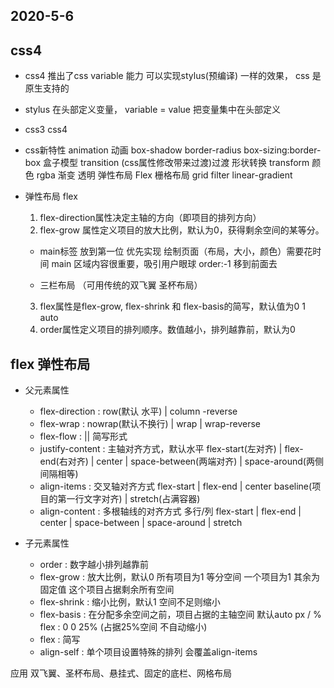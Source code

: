 ## 2020-5-6
## css4
- css4  推出了css variable 能力 可以实现stylus(预编译) 一样的效果， css 是原生支持的 
- stylus 在头部定义变量， variable = value
  把变量集中在头部定义 
- css3 css4
- css新特性
 animation 动画
 box-shadow
 border-radius
 box-sizing:border-box 盒子模型
 transition (css属性修改带来过渡)过渡
 形状转换   transform
 颜色  rgba 渐变 透明
 弹性布局  Flex
 栅格布局 grid filter
 linear-gradient

- 弹性布局 flex
  1. flex-direction属性决定主轴的方向（即项目的排列方向）
  2. flex-grow  属性定义项目的放大比例，默认为0，获得剩余空间的某等分。 

  - main标签 放到第一位 优先实现
   绘制页面（布局，大小，颜色）需要花时间 main 区域内容很重要，吸引用户眼球
   order:-1 移到前面去
  
  
  - 三栏布局 （可用传统的双飞翼 圣杯布局）
  3. flex属性是flex-grow, flex-shrink 和 flex-basis的简写，默认值为0 1 auto
  4. order属性定义项目的排列顺序。数值越小，排列越靠前，默认为0


## flex 弹性布局
- 父元素属性
  - flex-direction : row(默认 水平) | column  -reverse
  - flex-wrap : nowrap(默认不换行) | wrap | wrap-reverse
  - flex-flow : <flex-direction> || <flex-wrap> 简写形式
  - justify-content : 主轴对齐方式，默认水平 
                     flex-start(左对齐) | flex-end(右对齐) | center | space-between(两端对齐) | space-around(两侧间隔相等)
  - align-items : 交叉轴对齐方式 
                     flex-start | flex-end | center 
                     baseline(项目的第一行文字对齐) | stretch(占满容器)
  - align-content : 多根轴线的对齐方式 多行/列
                    flex-start | flex-end | center | space-between | space-around | stretch

- 子元素属性
  - order : 数字越小排列越靠前
  - flex-grow : 放大比例，默认0
                所有项目为1 等分空间
                一个项目为1 其余为固定值 这个项目占据剩余所有空间
  - flex-shrink : 缩小比例，默认1 空间不足则缩小
  - flex-basis : 在分配多余空间之前，项目占据的主轴空间  默认auto px / %
                flex : 0 0 25% (占据25%空间 不自动缩小)
  - flex : <flex-grow> <flex-shrink> <flex-basis>简写
  - align-self : 单个项目设置特殊的排列 会覆盖align-items 

应用 双飞翼、圣杯布局、悬挂式、固定的底栏、网格布局